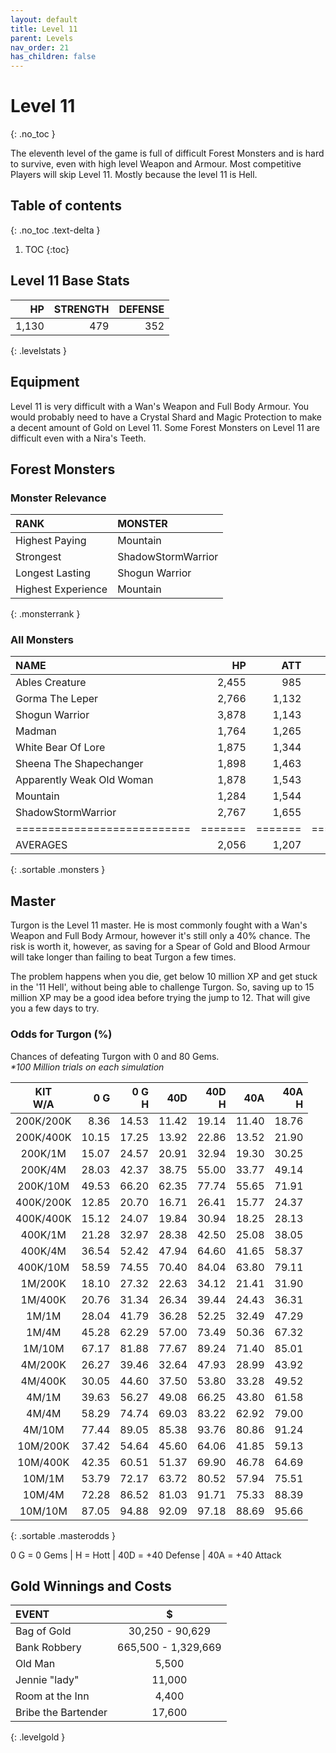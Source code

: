 ```yaml
---
layout: default
title: Level 11
parent: Levels
nav_order: 21
has_children: false
---
```

# Level 11
{: .no_toc }

The eleventh level of the game is full of difficult Forest Monsters and is hard to survive, even with high level Weapon and Armour. Most competitive Players will skip Level 11. Mostly because the level 11 is Hell.

## Table of contents
{: .no_toc .text-delta }

1. TOC
{:toc}

## Level 11 Base Stats

|    HP | STRENGTH | DEFENSE |
|------:|---------:|--------:|
| 1,130 |      479 |     352 |
{: .levelstats }
  
## Equipment

Level 11 is very difficult with a Wan's Weapon and Full Body Armour. You would probably need to have a Crystal Shard and Magic Protection to make a decent amount of Gold on Level 11. Some Forest Monsters on Level 11 are difficult even with a Nira's Teeth.

## Forest Monsters

### Monster Relevance

| RANK               | MONSTER            |
|:-------------------|:-------------------|
| Highest Paying     | Mountain           |
| Strongest          | ShadowStormWarrior |
| Longest Lasting    | Shogun Warrior     |
| Highest Experience | Mountain           |
{: .monsterrank }
  
### All Monsters

| NAME                      |    HP |   ATT |     XP |    GOLD | RARE | WEAPON             | 
|:--------------------------|------:|------:|-------:|--------:|:-----|:-------------------|
| Ables Creature            | 2,455 |   985 | 28,222 | 176,775 | No   | Bear Hug           | 
| Gorma The Leper           | 2,766 | 1,132 | 26,333 | 168,774 | No   | Contagious Disease | 
| Shogun Warrior            | 3,878 | 1,143 | 26,555 | 165,433 | No   | Japenese Nortaki   | 
| Madman                    | 1,764 | 1,265 | 25,665 | 149,564 | No   | Chant Of Insanity  | 
| White Bear Of Lore        | 1,875 | 1,344 | 16,775 |  65,544 | No   | Snow Of Death      | 
| Sheena The Shapechanger   | 1,898 | 1,463 | 26,655 | 165,755 | No   | Deadly Illusions   | 
| Apparently Weak Old Woman | 1,878 | 1,543 | 37,762 | 173,522 | Yes  | \*GODS HAMMER\*    | 
| Mountain                  | 1,284 | 1,544 | 38,774 | 186,454 | No   | Landslide          | 
| ShadowStormWarrior        | 2,767 | 1,655 | 26,181 | 162,445 | No   | Mystical Storm     | 
|===========================|=======|=======|========|=========|======|====================|
| AVERAGES                  | 2,056 | 1,207 | 25,292 | 141,427 |      |                    | 
{: .sortable .monsters }
  
## Master

Turgon is the Level 11 master. He is most commonly fought with a Wan's Weapon and Full Body Armour, however it's still only a 40% chance. The risk is worth it, however, as saving for a Spear of Gold and Blood Armour will take longer than failing to beat Turgon a few times.  
  
The problem happens when you die, get below 10 million XP and get stuck in the '11 Hell', without being able to challenge Turgon. So, saving up to 15 million XP may be a good idea before trying the jump to 12. That will give you a few days to try.

### Odds for Turgon (%)

Chances of defeating Turgon with 0 and 80 Gems.<br><span class="oddsinfo">*\*100 Million trials on each simulation*</span>

| KIT<br>W/A | 0 G<br> | 0 G<br>H | 40D<br> | 40D<br>H | 40A<br> | 40A<br>H |
|:----------:|--------:|---------:|--------:|---------:|--------:|---------:|
| 200K/200K  |    8.36 |    14.53 |   11.42 |    19.14 |   11.40 |    18.76 |
| 200K/400K  |   10.15 |    17.25 |   13.92 |    22.86 |   13.52 |    21.90 |
| 200K/1M    |   15.07 |    24.57 |   20.91 |    32.94 |   19.30 |    30.25 |
| 200K/4M    |   28.03 |    42.37 |   38.75 |    55.00 |   33.77 |    49.14 |
| 200K/10M   |   49.53 |    66.20 |   62.35 |    77.74 |   55.65 |    71.91 |
| 400K/200K  |   12.85 |    20.70 |   16.71 |    26.41 |   15.77 |    24.37 |
| 400K/400K  |   15.12 |    24.07 |   19.84 |    30.94 |   18.25 |    28.13 |
| 400K/1M    |   21.28 |    32.97 |   28.38 |    42.50 |   25.08 |    38.05 |
| 400K/4M    |   36.54 |    52.42 |   47.94 |    64.60 |   41.65 |    58.37 |
| 400K/10M   |   58.59 |    74.55 |   70.40 |    84.04 |   63.80 |    79.11 |
| 1M/200K    |   18.10 |    27.32 |   22.63 |    34.12 |   21.41 |    31.90 |
| 1M/400K    |   20.76 |    31.34 |   26.34 |    39.44 |   24.43 |    36.31 |
| 1M/1M      |   28.04 |    41.79 |   36.28 |    52.25 |   32.49 |    47.29 |
| 1M/4M      |   45.28 |    62.29 |   57.00 |    73.49 |   50.36 |    67.32 |
| 1M/10M     |   67.17 |    81.88 |   77.67 |    89.24 |   71.40 |    85.01 |
| 4M/200K    |   26.27 |    39.46 |   32.64 |    47.93 |   28.99 |    43.92 |
| 4M/400K    |   30.05 |    44.60 |   37.50 |    53.80 |   33.28 |    49.52 |
| 4M/1M      |   39.63 |    56.27 |   49.08 |    66.25 |   43.80 |    61.58 |
| 4M/4M      |   58.29 |    74.74 |   69.03 |    83.22 |   62.92 |    79.00 |
| 4M/10M     |   77.44 |    89.05 |   85.38 |    93.76 |   80.86 |    91.24 |
| 10M/200K   |   37.42 |    54.64 |   45.60 |    64.06 |   41.85 |    59.13 |
| 10M/400K   |   42.35 |    60.51 |   51.37 |    69.90 |   46.78 |    64.69 |
| 10M/1M     |   53.79 |    72.17 |   63.72 |    80.52 |   57.94 |    75.51 |
| 10M/4M     |   72.28 |    86.52 |   81.03 |    91.71 |   75.33 |    88.39 |
| 10M/10M    |   87.05 |    94.88 |   92.09 |    97.18 |   88.69 |    95.66 |
{: .sortable .masterodds }
  
<span class="masteroddsfooter">0 G = 0 Gems | H = Hott | 40D = +40 Defense | 40A = +40 Attack</span>

## Gold Winnings and Costs

| EVENT               | $                   |
|:--------------------|:-------------------:|
| Bag of Gold         | 30,250 - 90,629     |
| Bank Robbery        | 665,500 - 1,329,669 |
| Old Man             | 5,500               |
| Jennie "lady"       | 11,000              |
| Room at the Inn     | 4,400               |
| Bribe the Bartender | 17,600              |
{: .levelgold }
  

